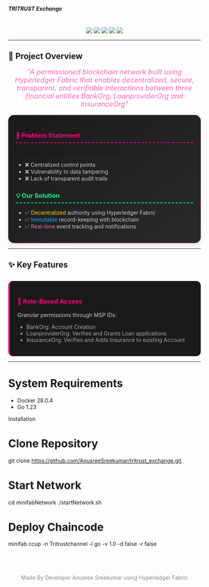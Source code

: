   ##### TRITRUST Exchange






<div align="center">
  <br>
  <img src="https://img.shields.io/badge/hyperledger-2F3134?style=for-the-badge&logo=hyperledger&logoColor=white">
  <img src="https://img.shields.io/badge/go-%2300ADD8.svg?style=for-the-badge&logo=go&logoColor=white">
  <img src="https://img.shields.io/badge/docker-%230db7ed.svg?style=for-the-badge&logo=docker&logoColor=white">
  <img src="https://img.shields.io/badge/CouchDB-EA4C89?style=for-the-badge&logo=couchdb&logoColor=white">
  <img src="https://img.shields.io/badge/Blockchain-3DDC84?style=for-the-badge&logo=blockchain-dot-com&logoColor=white">
</div>

---

## 🌟 Project Overview

<p align="center" style="font-size: 18px; color: #FF69B4;">
  <em>"A permissioned blockchain network built using Hyperledger Fabric that enables decentralized, secure, transparent, and verifiable interactions between three financial entities BankOrg, LoanproviderOrg and InsuranceOrg"</em>
</p>

<div style="background: linear-gradient(145deg, #1a1a1a, #2a2a2a); padding: 20px; border-radius: 15px; box-shadow: 0 4px 8px rgba(255,0,127,0.2);">
  
  <h3 style="color: #FF007F; border-bottom: 2px dashed #FF007F; padding-bottom: 8px;">🚨 Problem Statement</h3>
  
  Traditional Financial systems suffer from:
  <ul style="color: #CCCCCC;">
    <li>❌ Centralized control points</li>
    <li>❌ Vulnerability to data tampering</li>
    <li>❌ Lack of transparent audit trails</li>
  </ul>
  
  <h3 style="color: #00FF7F; border-bottom: 2px dashed #00FF7F; padding-bottom: 8px; margin-top: 25px;">💡 Our Solution</h3>
  
  <ul style="color: #CCCCCC;">
    <li>✅ <span style="color: #FFD700;">Decentralized</span> authority using Hyperledger Fabric</li>
    <li>✅ <span style="color: #00BFFF;">Immutable</span> record-keeping with blockchain</li>
    <li>✅ <span style="color: #FF69B4;">Real-time</span> event tracking and notifications</li>
  </ul>

</div>

---

## ✨ Key Features

<div style="display: grid; grid-template-columns: repeat(auto-fit, minmax(300px, 1fr)); gap: 20px; margin-top: 30px;">

<div style="background: #1a1a1a; padding: 20px; border-radius: 12px; border-left: 4px solid #FF007F;">
  <h3 style="color: #FF007F;">🔐 Role-Based Access</h3>
  <p style="color: #CCCCCC;">Granular permissions through MSP IDs:</p>
  <ul style="color: #AAAAAA;">
    <li>BankOrg: Account Creation</li>
    <li>LoanproviderOrg: Verifies and Grants Loan applications</li>
    <li>InsuranceOrg: Verifies and Adds Insurance to existing Account</li>
  </ul>
</div>
</div>


---
# System Requirements
- Docker 28.0.4
- Go 1.23


Installation

# Clone Repository
git clone https://github.com/AnusreeSreekumar/tritrust_exchange.git


# Start Network
cd minifabNetwork
./startNetwork.sh

# Deploy Chaincode
minifab ccup -n Tritrustchannel -l go -v 1.0 -d false -r false


<div align="center" style="margin-top: 40px;"> <br> <p style="color: #888;">Made By Developer Anusree Sreekumar using Hyperledger Fabric</p> <div style="display: flex; justify-content: center; gap: 15px; margin-top: 20px;">  </div> </div>


